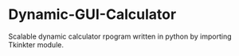 # Dynamic-GUI-Calculator
Scalable dynamic calculator rpogram written in python by importing Tkinkter module.
